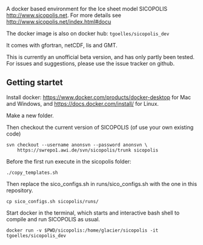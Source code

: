 A docker based environment for the Ice sheet model SICOPOLIS http://www.sicopolis.net.
For more details see http://www.sicopolis.net/index.html#docu

The docker image is also on docker hub: `tgoelles/sicopolis_dev`

It comes with gfortran, netCDF, lis and GMT.

This is currently an unofficial beta version, and has only partly been tested. For issues and suggestions, please use the issue tracker on github.


## Getting startet

Install docker: https://www.docker.com/products/docker-desktop for Mac and Windows, and https://docs.docker.com/install/ for Linux.

Make a new folder.

Then checkout the current version of SICOPOLIS (of use your own existing code)

```
svn checkout --username anonsvn --password anonsvn \
    https://swrepo1.awi.de/svn/sicopolis/trunk sicopolis

```

Before the first run execute in the sicopolis folder:

```
./copy_templates.sh
```

Then replace the sico_configs.sh in runs/sico_configs.sh with the one in this repository.


```
cp sico_configs.sh sicopolis/runs/
```

Start docker in the terminal, which starts and interactive bash shell to compile and run SICOPOLIS as usual.
```
docker run -v $PWD/sicopolis:/home/glacier/sicopolis -it tgoelles/sicopolis_dev
```



